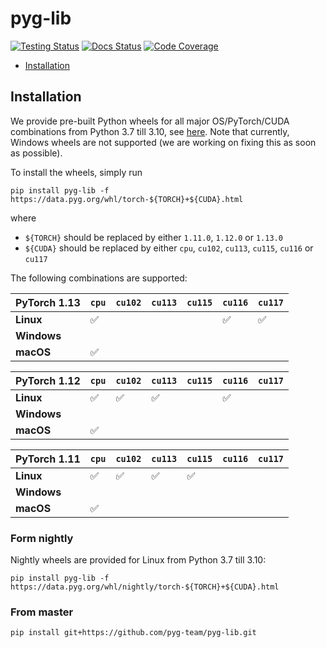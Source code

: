 [testing-image]: https://github.com/pyg-team/pyg-lib/actions/workflows/testing.yml/badge.svg
[testing-url]: https://github.com/pyg-team/pyg-lib/actions/workflows/testing.yml
[docs-image]: https://readthedocs.org/projects/pyg-lib/badge/?version=latest
[docs-url]: https://pyg-lib.readthedocs.io/en/latest/?badge=latest
[coverage-image]: https://codecov.io/gh/pyg-team/pyg-lib/branch/master/graph/badge.svg
[coverage-url]: https://codecov.io/github/pyg-team/pyg-lib?branch=master

# pyg-lib

[![Testing Status][testing-image]][testing-url]
[![Docs Status][docs-image]][docs-url]
[![Code Coverage][coverage-image]][coverage-url]

* [Installation](#installation)

## Installation

We provide pre-built Python wheels for all major OS/PyTorch/CUDA combinations from Python 3.7 till 3.10, see [here](https://data.pyg.org/whl).
Note that currently, Windows wheels are not supported (we are working on fixing this as soon as possible).

To install the wheels, simply run

```
pip install pyg-lib -f https://data.pyg.org/whl/torch-${TORCH}+${CUDA}.html
```

where

* `${TORCH}` should be replaced by either `1.11.0`, `1.12.0` or `1.13.0`
* `${CUDA}` should be replaced by either `cpu`, `cu102`, `cu113`, `cu115`, `cu116` or `cu117`

The following combinations are supported:

| PyTorch 1.13 | `cpu` | `cu102` | `cu113` | `cu115` | `cu116` | `cu117` |
|--------------|-------|---------|---------|---------|---------|---------|
| **Linux**    | ✅    |         |         |         | ✅      | ✅      |
| **Windows**  |       |         |         |         |         |         |
| **macOS**    | ✅    |         |         |         |         |         |

| PyTorch 1.12 | `cpu` | `cu102` | `cu113` | `cu115` | `cu116` | `cu117` |
|--------------|-------|---------|---------|---------|---------|---------|
| **Linux**    | ✅    | ✅      | ✅      |         | ✅      |         |
| **Windows**  |       |         |         |         |         |         |
| **macOS**    | ✅    |         |         |         |         |         |

| PyTorch 1.11 | `cpu` | `cu102` | `cu113` | `cu115` | `cu116` | `cu117` |
|--------------|-------|---------|---------|---------|---------|---------|
| **Linux**    | ✅    | ✅      | ✅      | ✅      |         |         |
| **Windows**  |       |         |         |         |         |         |
| **macOS**    | ✅    |         |         |         |         |         |

### Form nightly

Nightly wheels are provided for Linux from Python 3.7 till 3.10:

```
pip install pyg-lib -f https://data.pyg.org/whl/nightly/torch-${TORCH}+${CUDA}.html
```

### From master

```
pip install git+https://github.com/pyg-team/pyg-lib.git
```
